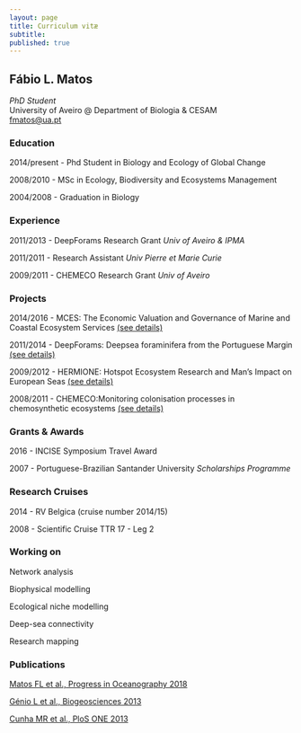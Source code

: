```yaml
---
layout: page
title: Curriculum vitæ
subtitle: 
published: true
---
```

## **Fábio L. Matos**  
_PhD Student_  
University of Aveiro @ Department of Biologia & CESAM  
fmatos@ua.pt

### **Education**
 
2014/present - Phd Student in Biology and Ecology of Global Change
 
2008/2010 - MSc in Ecology, Biodiversity and Ecosystems Management
 
2004/2008 - Graduation in Biology 

### **Experience**
 
2011/2013 - DeepForams Research Grant _Univ of Aveiro & IPMA_  

2011/2011 - Research Assistant _Univ Pierre et Marie Curie_  

2009/2011 - CHEMECO Research Grant _Univ of Aveiro_  
 
### **Projects**
 
2014/2016 - MCES: The Economic Valuation and Governance of Marine and Coastal Ecosystem Services [(see details)](http://www.cesam.ua.pt/index.php?menu=200&language=eng&tabela=projectosdetail&projectid=646) 

2011/2014 - DeepForams: Deepsea foraminifera from the Portuguese Margin [(see details)](http://www.cesam.ua.pt/index.php?menu=200&language=eng&tabela=projectosdetail&projectid=245)

2009/2012 - HERMIONE: Hotspot Ecosystem Research and Man’s Impact on European Seas [(see details)](http://www.cesam.ua.pt/index.php?menu=200&language=eng&tabela=projectosdetail&projectid=286)

2008/2011 - CHEMECO:Monitoring colonisation processes in chemosynthetic ecosystems [(see details)](http://www.cesam.ua.pt/index.php?menu=200&language=eng&tabela=projectosdetail&projectid=289)
 
### **Grants & Awards**
 
2016 - INCISE Symposium Travel Award  

2007 - Portuguese-Brazilian Santander University _Scholarships Programme_  

### **Research Cruises**  
 
2014 - RV Belgica (cruise number 2014/15)  

2008 - Scientific Cruise TTR 17 - Leg 2

### **Working on**  

Network analysis

Biophysical modelling

Ecological niche modelling

Deep-sea connectivity

Research mapping  

### **Publications**  
 
[Matos FL et al., Progress in Oceanography 2018](https://www.sciencedirect.com/science/article/pii/S0079661117302744) 

[Génio L et al., Biogeosciences 2013](http://dx.doi.org/10.5194/bg-10-5159-2013)  

[Cunha MR et al., PloS ONE 2013](http://dx.doi.org/10.1371/journal.pone.0076688)  
